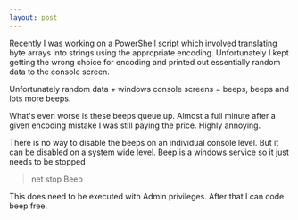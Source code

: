 ```yaml
---
layout: post
---
```

Recently I was working on a PowerShell script which involved translating byte
arrays into strings using the appropriate encoding. Unfortunately I kept
getting the wrong choice for encoding and printed out essentially random data
to the console screen.

Unfortunately random data + windows console screens = beeps, beeps and lots
more beeps.

What's even worse is these beeps queue up. Almost a full minute after a given
encoding mistake I was still paying the price. Highly annoying.

There is no way to disable the beeps on an individual console level. But it
can be disabled on a system wide level. Beep is a windows service so it just
needs to be stopped

> net stop Beep

This does need to be executed with Admin privileges. After that I can code
beep free.

